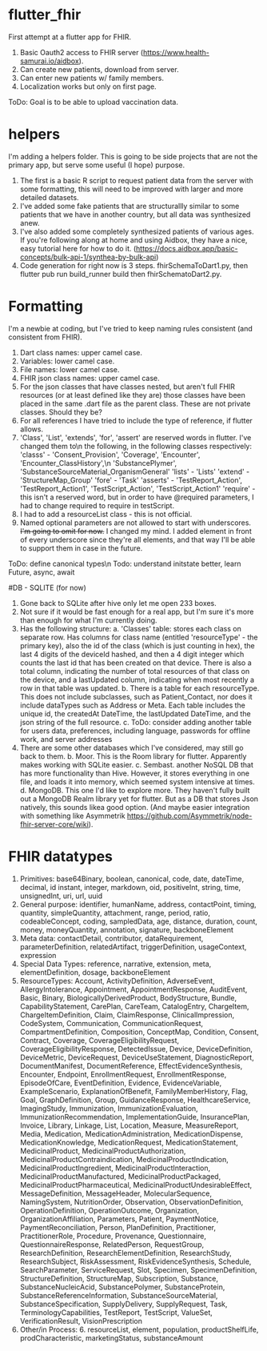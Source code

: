 # flutter_fhir
First attempt at a flutter app for FHIR.
1. Basic Oauth2 access to FHIR server (https://www.health-samurai.io/aidbox).
2. Can create new patients, download from server.
3. Can enter new patients w/ family members.
4. Localization works but only on first page.

ToDo: Goal is to be able to upload vaccination data.

# helpers
I'm adding a helpers folder. This is going to be side projects that are not the primary app,
but serve some useful (I hope) purpose. 
1. The first is a basic R script to request patient data from the server with some formatting,
this will need to be improved with larger and more detailed datasets.
2. I've added some fake patients that are structurallly similar to some patients that we have
in another country, but all data was synthesized anew.
3. I've also added some completely synthesized patients of various ages. If you're following
along at home and using Aidbox, they have a nice, easy tutorial here for how to do it.
(https://docs.aidbox.app/basic-concepts/bulk-api-1/synthea-by-bulk-api)
4. Code generation for right now is 3 steps. fhirSchemaToDart1.py, then flutter pub run build_runner build
    then fhirSchematoDart2.py.

# Formatting
I'm a newbie at coding, but I've tried to keep naming rules consistent (and consistent from FHIR).
1. Dart class names: upper camel case.
2. Variables: lower camel case.
3. File names: lower camel case.
4. FHIR json class names: upper camel case.
5. For the json classes that have classes nested, but aren't full FHIR resources (or at least
    defined like they are) those classes have been placed in the same .dart file as the parent
    class. These are not private classes. Should they be?
6. For all references I have tried to include the type of reference, if flutter allows.
7. 'Class', 'List', 'extends', 'for', 'assert' are reserved words in flutter. I've changed them to\n
    the following, in the following classes respectively:
    'classs' - 'Consent_Provision', 'Coverage', 'Encounter', 'Encounter_ClassHistory',\n 
        'SubstancePlymer', 'SubstanceSourceMaterial_OrganismGeneral'
    'lists' - 'Lists'
    'extend' - 'StructureMap_Group'
    'fore' - 'Task'
    'asserts' - 'TestReport_Action', 'TestReport_Action1', 'TestScript_Action', 'TestScript_Action1'
    'require' - this isn't a reserved word, but in order to have @required parameters, I had to change
        required to require in testScript.
9. I had to add a resourceList class - this is not official.
10. Named optional parameters are not allowed to start with underscores. ~~I'm going to omit for now.~~
    I changed my mind. I added element in front of every underscore since they're all elements, and
    that way I'll be able to support them in case in the future.

ToDo: define canonical types\n
Todo: understand initstate better, learn Future, async, await

#DB - SQLITE (for now)
1. Gone back to SQLite after hive only let me open 233 boxes.
2. Not sure if it would be fast enough for a real app, but I'm sure it's more than enough for what
    I'm currently doing.
3. Has the following structure:
    a. 'Classes' table: stores each class on separate row. Has columns for class name (entitled
        'resourceType' - the primary key), also the id of the class (which is just counting in hex),
        the last 4 digits of the deviceId hashed, and then a 4 digit integer which counts the last
        id that has been created on that device. There is also a total column, indicating the
        number of total resources of that class on the device, and a lastUpdated column, indicating
        when most recently a row in that table was updated.
    b. There is a table for each resourceType. This does not include subclasses, such as Patient_Contact,
        nor does it include dataTypes such as Address or Meta. Each table includes the unique id, the
        createdAt DateTime, the lastUpdated DateTime, and the json string of the full resource.
    c. ToDo: consider adding another table for users data, preferences, including language, passwords
        for offline work, and server addresses
4. There are some other databases which I've considered, may still go back to them.
    b. Moor. This is the Room library for flutter. Apparently makes working with SQLite easier.
    c. Sembast. another NoSQL DB that has more functionality than Hive. However, it stores everything
        in one file, and loads it into memory, which seemed system intensive at times.
    d. MongoDB. This one I'd like to explore more. They haven't fully built out a MongoDB Realm
        library yet for flutter. But as a DB that stores Json natively, this sounds likea  good
        option. (And maybe easier integration with something like Asymmetrik
        https://github.com/Asymmetrik/node-fhir-server-core/wiki).

# FHIR datatypes
1. Primitives: base64Binary, boolean, canonical, code, date, dateTime, decimal, id
    instant, integer, markdown, oid, positiveInt, string, time, unsignedInt,
    uri, url, uuid
2. General purpose: identifier, humanName, address, contactPoint, timing, quantity, 
    simpleQuantity, attachment, range, period, ratio, codeableConcept, coding, sampledData, age, 
    distance, duration, count, money, moneyQuantity, annotation, signature, backboneElement
3. Meta data: contactDetail, contributor, dataRequirement, parameterDefinition, relatedArtifact, 
    triggerDefinition, usageContext, expression
4. Special Data Types: reference, narrative, extension, meta, elementDefinition, dosage, backboneElement
5. ResourceTypes: Account, ActivityDefinition, AdverseEvent, AllergyIntolerance, Appointment, 
    AppointmentResponse, AuditEvent, Basic, Binary, BiologicallyDerivedProduct, BodyStructure, Bundle, 
    CapabilityStatement, CarePlan, CareTeam, CatalogEntry, ChargeItem, ChargeItemDefinition, Claim, 
    ClaimResponse, ClinicalImpression, CodeSystem, Communication, CommunicationRequest, CompartmentDefinition, 
    Composition, ConceptMap, Condition, Consent, Contract, Coverage, CoverageEligibilityRequest, 
    CoverageEligibilityResponse, DetectedIssue, Device, DeviceDefinition, DeviceMetric, DeviceRequest, 
    DeviceUseStatement, DiagnosticReport, DocumentManifest, DocumentReference, EffectEvidenceSynthesis, 
    Encounter, Endpoint, EnrollmentRequest, EnrollmentResponse, EpisodeOfCare, EventDefinition, Evidence, 
    EvidenceVariable, ExampleScenario, ExplanationOfBenefit, FamilyMemberHistory, Flag, Goal, GraphDefinition, 
    Group, GuidanceResponse, HealthcareService, ImagingStudy, Immunization, ImmunizationEvaluation, 
    ImmunizationRecommendation, ImplementationGuide, InsurancePlan, Invoice, Library, Linkage, List, 
    Location, Measure, MeasureReport, Media, Medication, MedicationAdministration, MedicationDispense, 
    MedicationKnowledge, MedicationRequest, MedicationStatement, MedicinalProduct, MedicinalProductAuthorization, 
    MedicinalProductContraindication, MedicinalProductIndication, MedicinalProductIngredient, 
    MedicinalProductInteraction, MedicinalProductManufactured, MedicinalProductPackaged, 
    MedicinalProductPharmaceutical, MedicinalProductUndesirableEffect, MessageDefinition, MessageHeader, 
    MolecularSequence, NamingSystem, NutritionOrder, Observation, ObservationDefinition, OperationDefinition, 
    OperationOutcome, Organization, OrganizationAffiliation, Parameters, Patient, PaymentNotice, 
    PaymentReconciliation, Person, PlanDefinition, Practitioner, PractitionerRole, Procedure, Provenance, 
    Questionnaire, QuestionnaireResponse, RelatedPerson, RequestGroup, ResearchDefinition, 
    ResearchElementDefinition, ResearchStudy, ResearchSubject, RiskAssessment, RiskEvidenceSynthesis, 
    Schedule, SearchParameter, ServiceRequest, Slot, Specimen, SpecimenDefinition, StructureDefinition, 
    StructureMap, Subscription, Substance, SubstanceNucleicAcid, SubstancePolymer, SubstanceProtein, 
    SubstanceReferenceInformation, SubstanceSourceMaterial, SubstanceSpecification, SupplyDelivery, 
    SupplyRequest, Task, TerminologyCapabilities, TestReport, TestScript, ValueSet, VerificationResult, 
    VisionPrescription
6. Other/in Process: 6. resourceList, element, population, productShelfLife, prodCharacteristic, 
    marketingStatus, substanceAmount